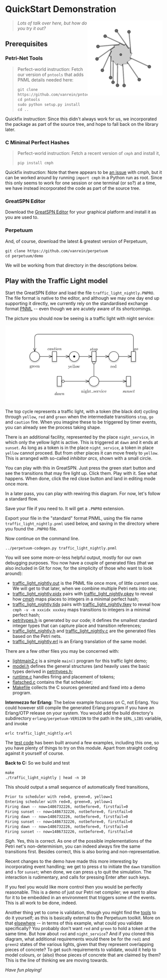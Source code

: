 # QuickStart Demonstration

<img alt="Perpetuum Mobile" src="pix/240px-PerpetuumMobile.gif" style="float: right;"/>

> *Lots of talk over here, but how do you try it out?*

## Prerequisites

### Petri-Net Tools

> Perfect-world instruction: Fetch our version of `pntools` that adds PNML details needed here:
> 
>     git clone https://github.com/vanrein/pntools
>     cd pntools
>     sudo python setup.py install
>     cd ..

Quickfix instruction: Since this didn't always work for us, we incorporated the package
as part of the source tree, and hope to fall back on the library
later.

### C Minimal Perfect Hashes

> Perfect-world instruction: Fetch a recent version of `cmph` and install it,
> 
>     pip install cmph

Quickfix instruction: 
Note that there appears to be [an issue](https://github.com/URXtech/cmph-cffi/issues/16)
with cmph, but it can be worked around by running `import cmph` in a Python run as root.
Since this only seems to work for one session or one terminal (or so?) at a time, we
have instead incorporated the code as part of the source tree.

### GreatSPN Editor

Download the
[GreatSPN Editor](http://www.di.unito.it/~amparore/mc4cslta/editor.html)
for your graphical platform and install it as you are used to.

### Perpetuum

And, of course, download the latest &amp; greatest version of Perpetuum,

    git clone https://github.com/vanrein/perpetuum
    cd perpetuum/demo

We will be working from that directory in the descriptions below.

## Play with the Traffic Light model

Start the GreatSPN Editor and load the file `traffic_light_nightly.PNPRO`.
The file format is native to the editor, and although we may one day end up
supporting it directly, we currently rely on the standardised exchange format
[PNML](http://pnml.org)
-- even though we are acutely aware of its shortcomings.

The picture you should now be seeing is a traffic light with night service:

![Traffic Light with Night Service](demo/traffic_light_nightly.png)

The top cycle represents a traffic light, with a token (the black dot) cycling
through `yellow`, `red` and `green` when the intermediate transitions `stop`,
`go` and `caution` fire.  When you imagine these to be triggered by timer
events, you can already see the process taking shape.

There is an additional facility, represented by the place `night_service`,
in which only the yellow light is active.  This is triggered at `dawn` and
it ends at `sunset`.  As long as a token is in the place `night_service`,
a token in place `yellow` cannot proceed.  But from other places it can move
freely to `yellow`.  This is arranged with so-called *inhibitor arcs*, shown
with a small circle.

You can play with this in GreatSPN.  Just press the green start button and see
the transitions that may fire light up.  Click them.  Play with it.  See what
happens.  When done, click the red close button and land in editing mode once
more.

In a later pass, you can play with rewiring this diagram.  For now, let's
follow a standard flow.

Save your file if you need to.  It will get a `.PNPRO` extension.

Export your file in the "standard" format PNML, using the file name
`traffic_light_nightly.pnml` used below, and saving in the directory where
you found the `.PNPRO` file.

Now continue on the command line.

    ../perpetuum-codegen.py traffic_light_nightly.pnml

You will see some more-or-less helpful output, mostly for our own debugging
purposes.  You now have a couple of generated files (that we also included
in Git for now, for the simplicity of those who want to look around):

  * [traffic_light_nightly.out](demo/traffic_light_nightly.out)
    is the PNML file once more, of little current
    use.  We will get to that later, when we combine multiple Petri nets into
    one;
  * [traffic_light_nightly.pidx](demo/traffic_light_nightly.pidx)
    pairs with
    [traffic_light_nightly.pkey](demo/traffic_light_nightly.pkey)
    to reveal how
    [cmph](http://cmph.sourceforge.net)
    maps places to integers in a minimal perfect hash;
  * [traffic_light_nightly.tidx](demo/traffic_light_nightly.tidx)
    pairs with
    [traffic_light_nightly.tkey](demo/traffic_light_nightly.tkey)
    to reveal how `cmph -v -m xxxidx xxxkey` maps transitions to integers
    in a minimal perfect hash;
  * [petritypes.h](demo/petritypes.h)
    is generated by our code; it defines the smallest standard
    integer types that can capture place and transition references;
  * [traffic_light_nightly.h](demo/traffic_light_nightly.h)
    and
    [traffic_light_nightly.c](demo/traffic_light_nightly.c)
    are the generated files based on the Petri nets.
  * [traffic_light_nightly.erl](demo/traffic_light_nightly.erl)
    is an Erlang translation of the same model.

There are a few other files you may be concerned with:

  * [lightmain2.c](demo/lightmain2.c)
    is a simple `main()` program for this traffic light demo;
  * [model.h](include/perpetuum/model.h)
    defines the general structures (and heavily uses the basic types derived in
    [petritypes.h](demo/petritypes.h);
  * [runtime.c](src/runtime.c)
    handles firing and placement of tokens;
  * [flatsched.c](src/flatsched.c)
    contains the flat scheduler;
  * [Makefile](demo/Makefile)
    collects the C sources generated and fixed into a demo program.

**Intermezzo for Erlang:**
The below example focusses on C, not Erlang.  You could however still
compile the generated Erlang program if you have an Erlang/OTP release
on your system.  You would add the build directory's subdirectory
`erlang/perpetuum-VERSION` to the path in the `$ERL_LIBS` variable,
and invoke

    erlc traffic_light_nightly.erl

The [test code](test/TESTING.MD) has been built around a few examples,
including this one, so you have plenty of things to try on this
module.  Apart from straight coding against it yourself of course.

**Back to C:**
So we build and test

    make
    ./traffic_light_nightly | head -n 10

This should output a small sequence of automatically fired transitions,

```
Prior to scheduler with red=0, green=0, yellow=1
Entering scheduler with red=0, green=0, yellow=1
Firing dawn -- now=1486732226, notbefore=0, firstfail=0
Firing sunset -- now=1486732226, notbefore=0, firstfail=0
Firing dawn -- now=1486732226, notbefore=0, firstfail=0
Firing sunset -- now=1486732226, notbefore=0, firstfail=0
Firing dawn -- now=1486732226, notbefore=0, firstfail=0
Firing sunset -- now=1486732226, notbefore=0, firstfail=0
```

*Sigh.*  Yes, this is correct.  As one of the possible implementations of the
Petri net's non-determinism, you can indeed always fire the same transitions
first.  Besides correct, this is also boring and non-representative.

Recent changes to the demo have made this more interesting by incorporating
event handling; we get to press `d` to initiate the `dawn` transition and
`s` for `sunset`; when done, we can press `q` to quit the simulation.
The interaction is rudimentary, and calls for pressing Enter after such keys.

If you feel you would like more control then you would be perfectly
reasonable.  This is a demo of just our Petri net compiler; we want to
allow for it to be embedded in an environment that triggers some of the
events.  This is all work to be done, indeed.

Another thing yet to come is validation, though you might find the
[tools](TOOLS.MD) to do it yourself; as this is basically external to
the Perpetuum toolkit.  More on that [elsewhere](USING.MD) -- in terms
of this example, what could you validate specifically?  You probably
don't want `red` and `green` to hold a token at the same time.  But
how about `red` and `night_service`?  And if you cloned this diagram,
what additional requirements would there be for the `red1` and `green2`
states of the various lights, given that they represent overlapping
pieces of concrete?  To get such requirements to validate, would it
help to model colours, or (also) those pieces of concrete that are
claimed by them?  This is the line of thinking we are moving towards.

*Have fun playing!*
